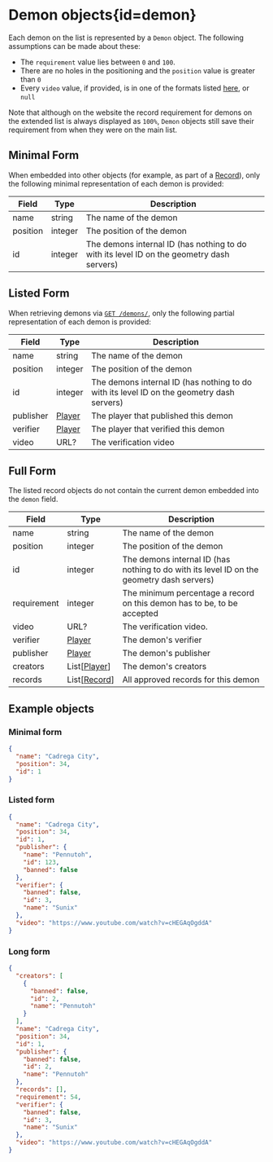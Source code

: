 <div class='panel fade js-scroll-anim' data-anim='fade'>

# Demon objects{id=demon}

Each demon on the list is represented by a `Demon` object. The following assumptions can be made about these:

- The `requirement` value lies between `0` and `100`.
- There are no holes in the positioning and the `position` value is greater than `0`
- Every `video` value, if provided, is in one of the formats listed [here](/documentation/#video), or `null`

Note that although on the website the record requirement for demons on the extended list is always displayed as `100%`,
`Demon` objects still save their requirement from when they were on the main list.

## Minimal Form

When embedded into other objects (for example, as part of a [Record](/documentation/objects/#record)), only the following minimal representation of each demon is provided:

| Field    | Type    | Description                                                                               |
| -------- | ------- | ----------------------------------------------------------------------------------------- |
| name     | string  | The name of the demon                                                                     |
| position | integer | The position of the demon                                                                 |
| id       | integer | The demons internal ID (has nothing to do with its level ID on the geometry dash servers) |

## Listed Form

When retrieving demons via [`GET /demons/`](/documentation/demons/#get-demons), only the following partial representation of each demon is provided:

| Field     | Type              | Description                                                                               |
| --------- | ----------------- | ----------------------------------------------------------------------------------------- |
| name      | string            | The name of the demon                                                                     |
| position  | integer           | The position of the demon                                                                 |
| id        | integer           | The demons internal ID (has nothing to do with its level ID on the geometry dash servers) |
| publisher | [Player](#player) | The player that published this demon                                                      |
| verifier  | [Player](#player) | The player that verified this demon                                                       |
| video     | URL?              | The verification video                                                                    |

## Full Form

The listed record objects do not contain the current demon embedded into the `demon` field.

| Field       | Type                    | Description                                                                               |
| ----------- | ----------------------- | ----------------------------------------------------------------------------------------- |
| name        | string                  | The name of the demon                                                                     |
| position    | integer                 | The position of the demon                                                                 |
| id          | integer                 | The demons internal ID (has nothing to do with its level ID on the geometry dash servers) |
| requirement | integer                 | The minimum percentage a record on this demon has to be, to be accepted                   |
| video       | URL?                    | The verification video.                                                                   |
| verifier    | [Player](#player)       | The demon's verifier                                                                      |
| publisher   | [Player](#player)       | The demon's publisher                                                                     |
| creators    | List[[Player](#player)] | The demon's creators                                                                      |
| records     | List[[Record](#record)] | All approved records for this demon                                                       |

## Example objects

### Minimal form

```json
{
  "name": "Cadrega City",
  "position": 34,
  "id": 1
}
```

### Listed form

```json
{
  "name": "Cadrega City",
  "position": 34,
  "id": 1,
  "publisher": {
    "name": "Pennutoh",
    "id": 123,
    "banned": false
  },
  "verifier": {
    "banned": false,
    "id": 3,
    "name": "Sunix"
  },
  "video": "https://www.youtube.com/watch?v=cHEGAqOgddA"
}
```

### Long form

```json
{
  "creators": [
    {
      "banned": false,
      "id": 2,
      "name": "Pennutoh"
    }
  ],
  "name": "Cadrega City",
  "position": 34,
  "id": 1,
  "publisher": {
    "banned": false,
    "id": 2,
    "name": "Pennutoh"
  },
  "records": [],
  "requirement": 54,
  "verifier": {
    "banned": false,
    "id": 3,
    "name": "Sunix"
  },
  "video": "https://www.youtube.com/watch?v=cHEGAqOgddA"
}
```

</div>
